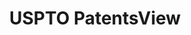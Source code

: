 ---
bigquery: https://console.cloud.google.com/bigquery?p=patents-public-data&d=patentsview&page=dataset
citation: Attribution should be given to PatentsView for use, distribution, or derivative
  works.
code: https://github.com/CSSIP-AIR/PatentsView-Code-Snippets/
contributors: USPTO
cost: None
description: 'PatentsView includes US patent data including raw data (summaries, applications,
  pregrant applications), disambugations of inventors and assignees, and inventor
  gender estimates.  Also foreign priority data, # of figures and sheets, and government
  interest statements.'
documentation: https://patentsview.org/query/builder-faqs
last_edit: 04/11/2022, 09:02:01
location: https://patentsview.org/
maintained_by: USPTO
record_creation_timestamp: 12/2/2020 17:20:46
schema_fields:
- number
- latin_name
- filename
- relkind
- disamb_assignee_id_20191008
- disamb_assignee_id_20190820
- classification_value
- rawinventor_id
- doctype
- applicant_type
- dependent
- disamb_inventor_id_20200331
- variety
- section_id
- section
- fname
- doc_type
- f371_date
- role
- abstract
- group
- country
- num_figures
- rel_id
- num
- county
- term_disclaimer
- disamb_assignee_id_20200630
- organization
- deceased
- level_three
- exemplary
- type
- length
- id
- disamb_assignee_id_20200929
- designation
- subclass
- disamb_inventor_id_20170307
- organization_id
- field_title
- level_one
- disamb_inventor_id_20171226
- disamb_inventor_id_20180528
- latitude
- subclass_id
- main_group
- mainclass_id
- publication_number
- status
- country_transformed
- male
- ipc_class
- num_claims
- f102_date
- subcategory_id
- ipc_version_indicator
- reldocno
- level_two
- attribution_status
- _371_date
- city
- disamb_inventor_id_20181127
- lawyer_id
- uuid
- latlong
- symbol_position
- disamb_assignee_id_20191231
- kind
- disamb_inventor_id_20200630
- classification_data_source
- disamb_inventor_id_20190312
- text
- disamb_inventor_id_20200929
- name_last
- state
- disamb_inventor_id_20171003
- category
- application_id
- longitude
- disamb_assignee_id_20190312
- sequence
- assignee_id
- disamb_inventor_id_20201229
- county_fips
- group_id
- subgroup
- term_extension
- disclaimer_date
- name
- classification_status
- male_flag
- disamb_assignee_id_20200331
- contract_award_number
- disamb_inventor_id_20191008
- subsection_id
- action_date
- disamb_assignee_id_20181127
- date
- location_id
- name_first
- patent_id
- gi_statement
- inventor_id
- title
- category_id
- field_id
- rawassignee_id
- sector_title
- num_sheets
- lapse_of_patent
- citation_id
- classification_level
- rule_47
- subgroup_id
- rawlocation_id
- withdrawn
- term_grant
- disamb_inventor_id_20170808
- state_fips
- lname
- disamb_inventor_id_20191231
- disamb_inventor_id_20190820
- _102_date
- series_code
shortname: patentsview
tags:
- disambiguation
- United States
- gender
terms_of_use: Creative Commons Attribution 4.0 International License.
timeframe: 1963-1999
title: USPTO PatentsView
uuid: cf1780b1-e265-4e49-8d1d-83b9cfe0fd9a
---